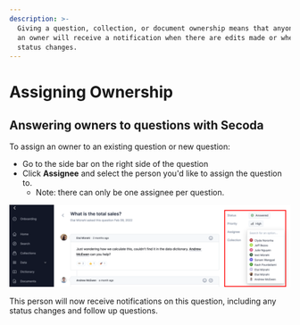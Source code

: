 ```yaml
---
description: >-
  Giving a question, collection, or document ownership means that anyone who's
  an owner will receive a notification when there are edits made or when the
  status changes.
---
```


# Assigning Ownership

## **Answering owners to questions with Secoda** <a href="#h_3a4bfd6458" id="h_3a4bfd6458"></a>

To assign an owner to an existing question or new question:&#x20;

* Go to the side bar on the right side of the question&#x20;
* Click **Assignee** and select the person you'd like to assign the question to.&#x20;
  * Note: there can only be one assignee per question.&#x20;

![](<../../.gitbook/assets/Group 595.png>)

This person will now receive notifications on this question, including any status changes and follow up questions.&#x20;
